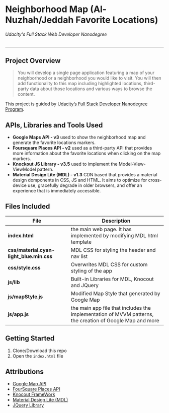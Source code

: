 # Neighborhood Map (Al-Nuzhah/Jeddah Favorite Locations)
###### Udacity's Full Stack Web Developer Nanodegree
----

## Project Overview

> You will develop a single page application featuring a map of your neighborhood or a neighborhood you would like to visit. You will then add functionality to this map including highlighted locations, third-party data about those locations and various ways to browse the content.

This project is guided by [Udacity’s Full Stack Developer Nanodegree Program](https://sa.udacity.com/course/full-stack-web-developer-nanodegree--nd004).


## APIs, Libraries and Tools Used

* **Google Maps API - v3** used to show the neighborhood map and generate the favorite locations markers.
* **Foursquare Places API - v2** used as a third-party API that provides more information about the  favorite locations when clicking on the map markers.
* **Knockout JS Library - v3.5** used to implement the Model-View-ViewModel pattern.
* **Material Design Lite (MDL) - v1.3** CDN based that provides a material design domponents in CSS, JS and HTML. It aims to optimize for cross-device use, gracefully degrade in older browsers, and offer an experience that is immediately accessible.  


## Files Included

| File | Description |
|------|-------------|
| **index.html** | the main web page. It has implemented by modifying MDL html template |
| **css/material.cyan-light_blue.min.css** | MDL CSS for styling the header and nav list |
| **css/style.css** | Overwrites MDL CSS for custom styling of the app |
| **js/lib** | Built-in Libraries for MDL, Knocout and JQuery |
| **js/mapStyle.js** | Modified Map Style that generated by Google Map |
| **js/app.js** | the main app file that includes the implementation of MVVM patterns, the creation of Google Map and more |

## Getting Started
1. Clone/Download this repo
2. Open the `index.html` file


## Attributions
* [Google Map API](https://cloud.google.com/maps-platform/?utm_source=google&utm_medium=cpc&utm_campaign=FY18-Q2-global-demandgen-paidsearchonnetworkhouseads-cs-maps_contactsal_saf&utm_content=text-ad-none-none-DEV_c-CRE_267331561093-ADGP_Hybrid+%7C+AW+SEM+%7C+BKWS+~+EXA_+M:1_EMEAOt_EN_API_SQR-KWID_43700024190182920-kwd-295562633747-userloc_9076777&utm_term=KW_google%20map%20api-ST_google+map+api&gclid=CLXv9Mib6OACFQSRhQod7yoNng)
* [FourSquare Places API](https://developer.foursquare.com/places-api)
* [Knocout FrameWork](https://knockoutjs.com/)
* [Material Design Lite (MDL)](https://getmdl.io/index.html)
* [JQuery Library](https://jquery.com/)

